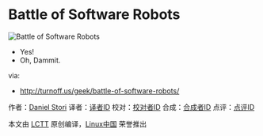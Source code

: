 Battle of Software Robots
===============

![Battle of Software Robots](http://turnoff.us/image/en/monolith-retirement.png)

- Yes!
- Oh, Dammit.

via:
- http://turnoff.us/geek/battle-of-software-robots/

作者：[Daniel Stori][a]
译者：[译者ID](https://github.com/译者ID)
校对：[校对者ID](https://github.com/校对者ID)
合成：[合成者ID](https://github.com/合成者ID)
点评：[点评ID](https://github.com/点评者ID)

本文由 [LCTT](https://github.com/LCTT/TranslateProject) 原创编译，[Linux中国](https://linux.cn/) 荣誉推出

[a]:http://turnoff.us/about/
